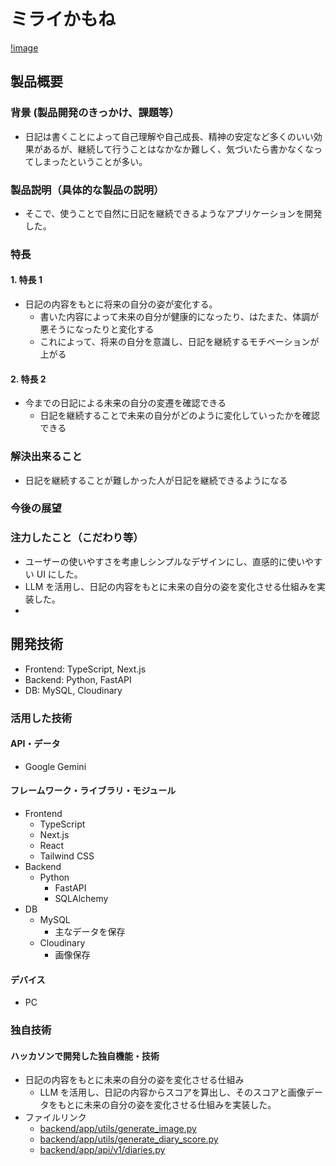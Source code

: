 # ミライかもね

[!image](frontend/diary/src/public/logo/logo.png)

## 製品概要

### 背景 (製品開発のきっかけ、課題等）

- 日記は書くことによって自己理解や自己成長、精神の安定など多くのいい効果があるが、継続して行うことはなかなか難しく、気づいたら書かなくなってしまったということが多い。

### 製品説明（具体的な製品の説明）

- そこで、使うことで自然に日記を継続できるようなアプリケーションを開発した。

### 特長

#### 1. 特長 1

- 日記の内容をもとに将来の自分の姿が変化する。
  - 書いた内容によって未来の自分が健康的になったり、はたまた、体調が悪そうになったりと変化する
  - これによって、将来の自分を意識し、日記を継続するモチベーションが上がる

#### 2. 特長 2

- 今までの日記による未来の自分の変遷を確認できる
  - 日記を継続することで未来の自分がどのように変化していったかを確認できる

### 解決出来ること

- 日記を継続することが難しかった人が日記を継続できるようになる

### 今後の展望

### 注力したこと（こだわり等）

- ユーザーの使いやすさを考慮しシンプルなデザインにし、直感的に使いやすい UI にした。
- LLM を活用し、日記の内容をもとに未来の自分の姿を変化させる仕組みを実装した。
-

## 開発技術

- Frontend: TypeScript, Next.js
- Backend: Python, FastAPI
- DB: MySQL, Cloudinary

### 活用した技術

#### API・データ

- Google Gemini

#### フレームワーク・ライブラリ・モジュール

- Frontend
  - TypeScript
  - Next.js
  - React
  - Tailwind CSS
- Backend
  - Python
    - FastAPI
    - SQLAlchemy
- DB
  - MySQL
    - 主なデータを保存
  - Cloudinary
    - 画像保存

#### デバイス

- PC

### 独自技術

#### ハッカソンで開発した独自機能・技術

- 日記の内容をもとに未来の自分の姿を変化させる仕組み
  - LLM を活用し、日記の内容からスコアを算出し、そのスコアと画像データをもとに未来の自分の姿を変化させる仕組みを実装した。
- ファイルリンク
  - [backend/app/utils/generate_image.py](./backend/app/utils/generate_image.py)
  - [backend/app/utils/generate_diary_score.py](./backend/app/utils/generate_diary_score.py)
  - [backend/app/api/v1/diaries.py](./backend/app/api/v1/diaries.py)

<!---## 要件

### タイトル

- 未来の自分の姿が進化する日記帳
- 未来（の自分）を映す日記帳

### ターゲット

- 日記を続けたい人
- 何かを継続したい人

### 課題（やりたいこと）

- 物事の継続支援
- 日々の生活を記録する

### 解決のアプローチ

- 日記に何かを記録したら未来の自分が変化する
  - positive→ 成長
  - negative→ みすぼらしく
- 何も書かなければどんどんみすぼらしくなる

### 実装要件

- 日記を入力できる
- 未来の自分を確認できる

- [ ] 未来の自分とは何を映すの？
  - 自分の画像、デフォルト画像、動物？ ...

#### MUST

- 日記入力フォーム
  - 日記のデータの CRUD 操作
- いままでの日記の内容を確認できる
  - 編集できる
- 未来の自分を映すフレーム
  - 日記の入力状況（日記の内容＋継続日数）によって変化する
  - 画像の upload
- 未来の自分の画像生成
  - 何パターンか用意しとく（可能性もあり）
- 日記の内容の判定
  - ポジネガ or 0 ~ 100

#### WANT

- 日記の内容を要約
- メンタルケア
- ユーザー登録
  - share 機能
- パーソナル情報を登録
- 背景とユーザのモデルを連動
- 日記が書かれるごとに画像を生成する
- リマインド機能
- positive/negative 表示
  - 日，週，月ごとのグラフなど

### 画面設計

- 画面 A
  - 日記入力フォーム
  - 未来の自分の画像を表示
- 画面 B
  - 日記一覧

### API 設計

- 日記の CRUD
  - POST /diaries/create
  - GET /diaries
  - GET /diaries/:id
  - PATCH /diaries/:id
  - DELETE /diaries/:id
- 画像のアップロード
  - POST /image/upload
- 未来の自分の画像取得
  - GET /image

### DB 設計

- users

  - id (int)(PK)
  - name (string)
  - image_url (string)
  - created_at (datetime)
  - updated_at (datetime)
  - is_deleted (boolean)

- diaries

  - id (int) (PK)
  - user_id (int) (FK)
  - body (text)
  - score (int)
  - created_at (datetime)
  - updated_at (datetime)
  - is_deleted (boolean)

- images
  - id (int) (PK)
  - diary_id (int) (FK)
  - uri (string)
  - created_at (datetime)
  - updated_at (datetime)
  - is_deleted (boolean)

## 実装

### Front

- language
  - TypeScript
- framework
  - Next.js or React

### Back

- language
  - Python
- framework
  - FastAPI
- API
  - Gemini, OpenAI
- DB
  - MySQL--->
